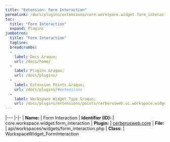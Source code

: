 ```yaml
---
title: "Extension: Form Interaction"
permalink: /docs/plugins/extensions/core.workspace.widget.form_interaction/
toc:
  title: "Form Interaction"
  expand: Plugins
jumbotron:
  title: "Form Interaction"
  tagline: 
  breadcrumbs:
  -
    label: Docs &raquo;
    url: /docs/home/
  -
    label: Plugins &raquo;
    url: /docs/plugins/
  -
    label: Extension Points &raquo;
    url: /docs/plugins/#extensions
  -
    label: Workspace Widget Type &raquo;
    url: /docs/plugins/extensions/points/cerberusweb.ui.workspace.widget
---
```


|---
|-|-
| **Name:** | Form Interaction
| **Identifier (ID):** | core.workspace.widget.form_interaction
| **Plugin:** | [cerberusweb.core](/docs/plugins/cerberusweb.core/)
| **File:** | api/workspaces/widgets/form_interaction.php
| **Class:** | WorkspaceWidget_FormInteraction

